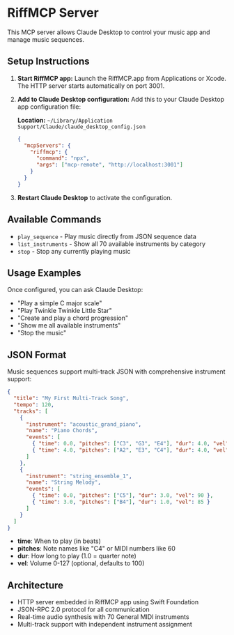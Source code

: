 # RiffMCP Server

This MCP server allows Claude Desktop to control your music app and manage music sequences.

## Setup Instructions

1. **Start RiffMCP app:**
   Launch the RiffMCP.app from Applications or Xcode. The HTTP server starts automatically on port 3001.

2. **Add to Claude Desktop configuration:**
   Add this to your Claude Desktop app configuration file:
   
   **Location:** `~/Library/Application Support/Claude/claude_desktop_config.json`
   
   ```json
   {
     "mcpServers": {
       "riffmcp": {
         "command": "npx",
         "args": ["mcp-remote", "http://localhost:3001"]
       }
     }
   }
   ```

3. **Restart Claude Desktop** to activate the configuration.

## Available Commands

- `play_sequence` - Play music directly from JSON sequence data
- `list_instruments` - Show all 70 available instruments by category
- `stop` - Stop any currently playing music

## Usage Examples

Once configured, you can ask Claude Desktop:

- "Play a simple C major scale"
- "Play Twinkle Twinkle Little Star"
- "Create and play a chord progression"
- "Show me all available instruments"
- "Stop the music"

## JSON Format

Music sequences support multi-track JSON with comprehensive instrument support:

```json
{
  "title": "My First Multi-Track Song",
  "tempo": 120,
  "tracks": [
    {
      "instrument": "acoustic_grand_piano",
      "name": "Piano Chords",
      "events": [
        { "time": 0.0, "pitches": ["C3", "G3", "E4"], "dur": 4.0, "vel": 60 },
        { "time": 4.0, "pitches": ["A2", "E3", "C4"], "dur": 4.0, "vel": 60 }
      ]
    },
    {
      "instrument": "string_ensemble_1",
      "name": "String Melody",
      "events": [
        { "time": 0.0, "pitches": ["C5"], "dur": 3.0, "vel": 90 },
        { "time": 3.0, "pitches": ["B4"], "dur": 1.0, "vel": 85 }
      ]
    }
  ]
}
```

- **time**: When to play (in beats)
- **pitches**: Note names like "C4" or MIDI numbers like 60
- **dur**: How long to play (1.0 = quarter note)
- **vel**: Volume 0-127 (optional, defaults to 100)

## Architecture

- HTTP server embedded in RiffMCP app using Swift Foundation
- JSON-RPC 2.0 protocol for all communication
- Real-time audio synthesis with 70 General MIDI instruments
- Multi-track support with independent instrument assignment